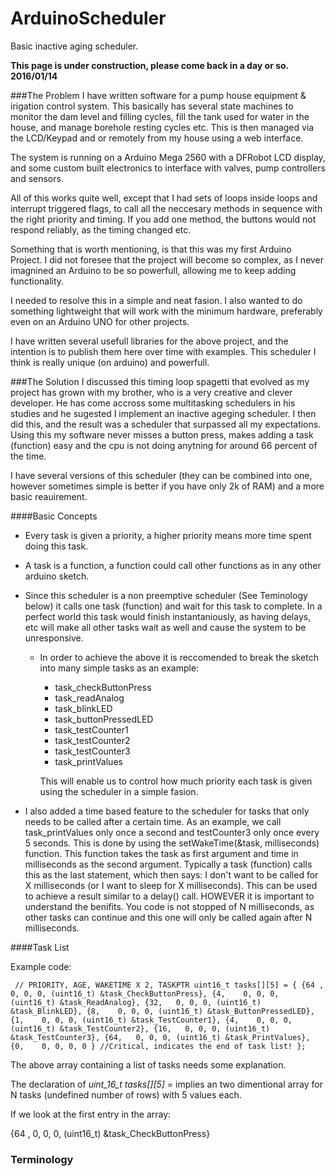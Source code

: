 # ArduinoScheduler
Basic inactive aging scheduler.


**This page is under construction, please come back in a day or so.**
**2016/01/14**

###The Problem
I have written software for a pump house equipment & irigation control system.
This basically has several state machines to monitor the dam level and filling cycles, 
fill the tank used for water in the house, and manage borehole resting cycles etc.
This is then managed via the LCD/Keypad and or remotely from my house using a web interface.

The system is running on a Arduino Mega 2560 with a DFRobot LCD display, and some custom built electronics
to interface with valves, pump controllers and sensors.

All of this works quite well, except that I had sets of loops inside loops and interrupt triggered flags, to call all
the neccesary methods in sequence with the right priority and timing. If you add one method, the buttons would not
respond reliably, as the timing changed etc.

Something that is worth mentioning, is that this was my first Arduino Project. I did not foresee that the
project will become so complex, as I never imagnined an Arduino to be so powerfull, allowing me to keep adding functionality.

I needed to resolve this in a simple and neat fasion. I also wanted to do something lightweight that will work with the
minimum hardware, preferably even on an Arduino UNO for other projects.

I have written several usefull libraries for the above project, and the intention is to publish them here
over time with examples. This scheduler I think is really unique (on arduino) and powerfull.

###The Solution
I discussed this timing loop spagetti that evolved as my project has grown with my brother, who is
a very creative and clever developer. He has come accross some multitasking schedulers in his studies and he
sugested I implement an inactive ageging scheduler. I then did this, and the result was a scheduler that
surpassed all my expectations. Using this my software never misses a button press, makes adding a task (function)
easy and the cpu is not doing anytning for around 66 percent of the time.

I have several versions of this scheduler (they can be combined into one, however sometimes simple is better if
you have only 2k of RAM) and a more basic reauirement.

####Basic Concepts

* Every task is given a priority, a higher priority means more time spent doing this task.

* A task is a function, a function could call other functions as in any other arduino sketch.

* Since this scheduler is a non preemptive scheduler (See Teminology below) it calls one task (function) and wait for
  this task to complete. In a perfect world this task would finish instantaniously, as having delays, etc will make all
  other tasks wait as well and cause the system to be unresponsive.

  * In order to achieve the above it is reccomended to break the sketch into many simple tasks as an example:
    * task_checkButtonPress
    * task_readAnalog
    * task_blinkLED
    * task_buttonPressedLED
    * task_testCounter1
    * task_testCounter2
    * task_testCounter3
    * task_printValues
    
    This will enable us to control how much priority each task is given using the scheduler in a simple fasion.
    
* I also added a time based feature to the scheduler for tasks that only needs to be called after a certain time.
  As an example, we call task_printValues only once a second and testCounter3 only once every 5 seconds. This is done by using 
  the setWakeTime(&task, milliseconds) function. This function takes the task as first argument and time in 
  milliseconds as the second argument. Typically a task (function) calls this as the last statement, which then says:
  I don't want to be called for X milliseconds (or I want to sleep for X milliseconds). This can be used to achieve a result
  similar to a delay() call. HOWEVER it is important to understand the benifits. You code is not stopped of N milliseconds,
  as other tasks can continue and this one will only be called again after N milliseconds.
  
  
 ####Task List
 
 Example code:

` 
// PRIORITY, AGE, WAKETIME X 2, TASKPTR
uint16_t tasks[][5] = {
  {64 ,  0, 0, 0, (uint16_t) &task_CheckButtonPress},
  {4,    0, 0, 0, (uint16_t) &task_ReadAnalog},
  {32,   0, 0, 0, (uint16_t) &task_BlinkLED},
  {8,    0, 0, 0, (uint16_t) &task_ButtonPressedLED},
  {1,    0, 0, 0, (uint16_t) &task_TestCounter1},
  {4,    0, 0, 0, (uint16_t) &task_TestCounter2},
  {16,   0, 0, 0, (uint16_t) &task_TestCounter3},
  {64,   0, 0, 0, (uint16_t) &task_PrintValues},
  {0,    0, 0, 0, 0 } //Critical, indicates the end of task list!
};
`
  
The above array containing a list of tasks needs some explanation.

The declaration of *uint_16_t tasks[][5] =* implies an two dimentional array for N tasks (undefined number of rows) with 5 values each.

If we look at the first entry in the array:

{64 ,  0, 0, 0, (uint16_t) &task_CheckButtonPress}


  

### Terminology



